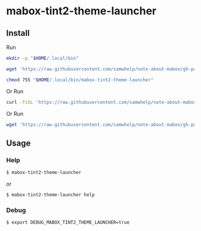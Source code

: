 
# mabox-tint2-theme-launcher

## Install

Run

``` sh
mkdir -p "$HOME/.local/bin"

wget 'https://raw.githubusercontent.com/samwhelp/note-about-mabox/gh-pages/_demo/project/mabox-tint2-theme-launcher/mabox-tint2-theme-launcher' -O "$HOME/.local/bin/mabox-tint2-theme-launcher"

chmod 755 "$HOME/.local/bin/mabox-tint2-theme-launcher"
```

Or Run

``` sh
curl -fsSL 'https://raw.githubusercontent.com/samwhelp/note-about-mabox/gh-pages/_demo/project/mabox-tint2-theme-launcher/remote-install.sh' | bash
```

Or Run

``` sh
wget 'https://raw.githubusercontent.com/samwhelp/note-about-mabox/gh-pages/_demo/project/mabox-tint2-theme-launcher/remote-install.sh' -q -O - | bash
```


## Usage


### Help

``` sh
$ mabox-tint2-theme-launcher
```

or

``` sh
$ mabox-tint2-theme-launcher help
```


### Debug

``` sh
$ export DEBUG_MABOX_TINT2_THEME_LAUNCHER=true
```
